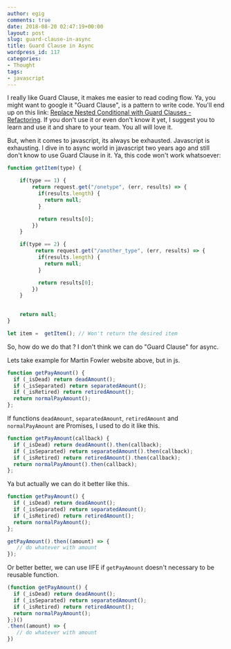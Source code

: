 ```yaml
---
author: egig
comments: true
date: 2018-08-20 02:47:19+00:00
layout: post
slug: guard-clause-in-async
title: Guard Clause in Async
wordpress_id: 117
categories:
- Thought
tags:
- javascript
---
```


I really like Guard Clause, it makes me easier to read coding flow. Ya, you might want to google it "Guard Clause", is a pattern to write code. You'll end up on this link: [Replace Nested Conditional with Guard Clauses - Refactoring](https://refactoring.com/catalog/replaceNestedConditionalWithGuardClauses.html). If you don't use it or even don't know it yet, I suggest you to learn and use it and share to your team. You all will love it.<!-- more -->

But, when it comes to javascript, its always be exhausted. Javascript is exhausting. I dive in to async world in javascript two years ago and still don't know to use Guard Clause in it. Ya, this code won't work whatsoever:


```javascript
function getItem(type) {

    if(type == 1) {
        return request.get("/onetype", (err, results) => {
          if(results.length) {
            return null;
          }

          return results[0];
        })
    }

    if(type == 2) {
         return request.get("/another_type", (err, results) => {
          if(results.length) {
            return null;
          }

          return results[0];
        })
    }
   

    return null;
}

let item =  getItem(); // Won't return the desired item
```



So, how do we do that ? I don't think we can do "Guard Clause" for async.

Lets take example for Martin Fowler website above, but in js.


    
```javascript
function getPayAmount() {
  if (_isDead) return deadAmount();
  if (_isSeparated) return separatedAmount();
  if (_isRetired) return retiredAmount();
  return normalPayAmount();
};
```
    

If functions `deadAmount`, `separatedAmount`, `retiredAmount` and `normalPayAmount` are Promises, I used to do it like this.


    
```javascript
function getPayAmount(callback) {
  if (_isDead) return deadAmount().then(callback);
  if (_isSeparated) return separatedAmount().then(callback);
  if (_isRetired) return retiredAmount().then(callback);
  return normalPayAmount().then(callback);
};
```  


Ya but actually we can do it better like this.


```javascript
function getPayAmount() {
  if (_isDead) return deadAmount();
  if (_isSeparated) return separatedAmount();
  if (_isRetired) return retiredAmount();
  return normalPayAmount();
}; 

getPayAmount().then((amount) => {
   // do whatever with amount
});
```
    


Or better better, we can use IIFE if `getPayAmount` doesn't necessary to be reusable function.


    
```javascript
(function getPayAmount() {
  if (_isDead) return deadAmount();
  if (_isSeparated) return separatedAmount();
  if (_isRetired) return retiredAmount();
  return normalPayAmount();
};)()
.then((amount) => {
   // do whatever with amount
})
```
    

